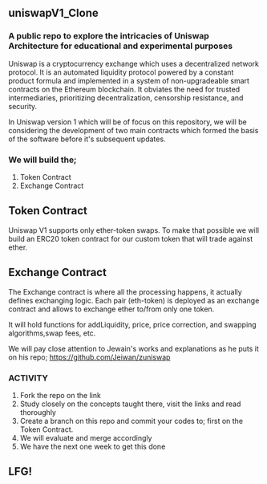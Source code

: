 ## uniswapV1_Clone
### A public repo to explore the intricacies of Uniswap Architecture for educational and experimental purposes

Uniswap is a cryptocurrency exchange which uses a decentralized network protocol.
It is an automated liquidity protocol powered by a constant product formula and implemented in a system of non-upgradeable smart contracts on the Ethereum blockchain. It obviates the need for trusted intermediaries, prioritizing decentralization, censorship resistance, and security.

In Uniswap version 1 which will be of focus on this repository, we will be considering the development of two main contracts which formed the basis of the software before it's subsequent updates.

### We will build the;
1. Token Contract
2. Exchange Contract

## Token Contract
Uniswap V1 supports only ether-token swaps. To make that possible we will build an ERC20 token contract for our custom token that will trade against ether. 

## Exchange Contract
The Exchange contract is where all the processing happens, it actually defines exchanging logic. Each pair (eth-token) is deployed as an exchange contract and allows to exchange ether to/from only one token.

It will hold functions for addLiquidity, price, price correction, and swapping algorithms,swap fees, etc.

We will pay close attention to Jewain's works and explanations as he puts it on his repo; https://github.com/Jeiwan/zuniswap

### ACTIVITY

1. Fork the repo on the link
2. Study closely on the concepts taught there, visit the links and read thoroughly
3. Create a branch on this repo and commit your codes to; first on the Token Contract.
4. We will evaluate and merge accordingly
5. We have the next one week to get this done

## LFG!
